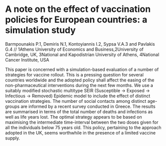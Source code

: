 # A note on the effect of vaccination policies for European countries: a simulation study

Barmpounakis P.1, Demiris N.1, Kontoyiannis I.2, Sypsa V.A.3 and Pavlakis G.4 //
1Athens University of Economics and Business,2University of Cambridge, UK, 3National and Kapodistrian University of Athens, 4National Cancer Institute, USA

This paper is concerned with a simulation-based evaluation of a number of strategies for vaccine rollout. This is a pressing question for several countries worldwide and the adopted policy shall affect the easing of the non-pharmaceutical interventions during the next few months. We use a suitably modified stochastic multitype SEIR (Susceptible -> Exposed -> Infectious -> Removed) Epidemic model to include the effect of distinct vaccination strategies. The number of social contacts among distinct age-groups are informed by a recent survey conducted in Greece. The results are summarised in terms of the total number of deaths and infections as well as life years lost. The optimal strategy appears to be based on maximising the intermediate time-interval between the two doses given for all the individuals below 75 years old. This policy, pertaining to the approach adopted in the UK, seems worthwhile in the presence of a limited vaccine supply.





  
